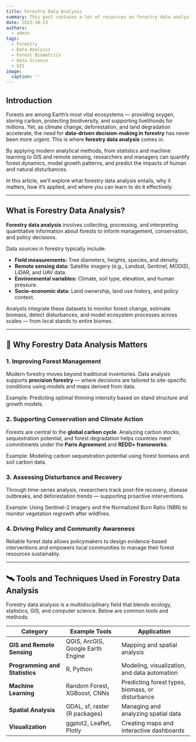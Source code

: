 ```yaml
---
title: Forestry Data Analysis
summary: This post contains a lot of resources on forestry data analysis.
date: 2023-10-23
authors:
  - admin
tags:
  - Forestry
  - Data Analysis
  - Forest Biometrics
  - Data Science
  - GIS
image:
  caption: ''
---
```


## Introduction

Forests are among Earth’s most vital ecosystems — providing oxygen, storing carbon, protecting biodiversity, and supporting livelihoods for millions. Yet, as climate change, deforestation, and land degradation accelerate, the need for **data-driven decision-making in forestry** has never been more urgent. This is where **forestry data analysis** comes in.

By applying modern analytical methods, from statistics and machine learning to GIS and remote sensing, researchers and managers can quantify forest dynamics, model growth patterns, and predict the impacts of human and natural disturbances.

In this article, we’ll explore what forestry data analysis entails, why it matters, how it’s applied, and where you can learn to do it effectively.

---

## What is Forestry Data Analysis?

**Forestry data analysis** involves collecting, processing, and interpreting quantitative information about forests to inform management, conservation, and policy decisions.

Data sources in forestry typically include:

- **Field measurements:** Tree diameters, heights, species, and density.
- **Remote sensing data:** Satellite imagery (e.g., Landsat, Sentinel, MODIS), LiDAR, and UAV data.
- **Environmental variables:** Climate, soil type, elevation, and human pressure.
- **Socio-economic data:** Land ownership, land use history, and policy context.

Analysts integrate these datasets to monitor forest change, estimate biomass, detect disturbances, and model ecosystem processes across scales — from local stands to entire biomes.

---

## 🧠 Why Forestry Data Analysis Matters

### 1. **Improving Forest Management**

Modern forestry moves beyond traditional inventories. Data analysis supports **precision forestry** — where decisions are tailored to site-specific conditions using models and maps derived from data.

Example: Predicting optimal thinning intensity based on stand structure and growth models.

### 2. **Supporting Conservation and Climate Action**

Forests are central to the **global carbon cycle**. Analyzing carbon stocks, sequestration potential, and forest degradation helps countries meet commitments under the **Paris Agreement** and **REDD+ frameworks**.

Example: Modeling carbon sequestration potential using forest biomass and soil carbon data.

### 3. **Assessing Disturbance and Recovery**

Through time-series analysis, researchers track post-fire recovery, disease outbreaks, and deforestation trends — supporting proactive interventions.

Example: Using Sentinel-2 imagery and the Normalized Burn Ratio (NBR) to monitor vegetation regrowth after wildfires.

### 4. **Driving Policy and Community Awareness**

Reliable forest data allows policymakers to design evidence-based interventions and empowers local communities to manage their forest resources sustainably.

---

## 🛰️ Tools and Techniques Used in Forestry Data Analysis

Forestry data analysis is a multidisciplinary field that blends ecology, statistics, GIS, and computer science. Below are common tools and methods:

| Category | Example Tools | Application |
|-----------|----------------|--------------|
| **GIS and Remote Sensing** | QGIS, ArcGIS, Google Earth Engine | Mapping and spatial analysis |
| **Programming and Statistics** | R, Python | Modeling, visualization, and data automation |
| **Machine Learning** | Random Forest, XGBoost, CNNs | Predicting forest types, biomass, or disturbance |
| **Spatial Analysis** | GDAL, sf, raster (R packages) | Managing and analyzing spatial data |
| **Visualization** | ggplot2, Leaflet, Plotly | Creating maps and interactive dashboards |
